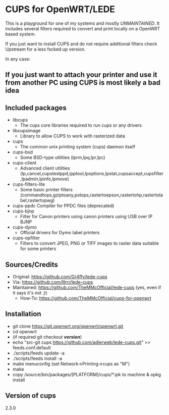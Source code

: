 # CUPS for OpenWRT/LEDE

This is a playground for one of my systems and mostly _UNMAINTAINED_. It includes several filters required to convert and print locally on a OpenWRT based system. 

If you just want to install CUPS and do not require additional filters check Upstream for a less fscked up version.

In any case:
## If you just want to attach your printer and use it from another PC using CUPS is most likely a bad idea

## Included packages
* libcups
  * The cups core libraries required to run cups or any drivers
* libcupsimage
  * Library to allow CUPS to work with rasterized data
* cups
  * The common unix printing system (cups) daemon itself
* cups-bsd
  * Some BSD-type utilities (lprm,lpq,lpr,lpc)
* cups-client
  * Advanced client utilities (lp,cancel,cupstestppd,ipptool,lpoptions,lpstat,cupsaccept,cupsfilter,lpadmin,lpinfo,lpmove)
* cups-filters-lite
  * Some basic printer filters (commandtops,gziptoany,pstops,rastertoepson,rastertohp,rastertolabel,rastertopwg)
* cups-ppdc
  Compiler for PPDC files (deprecated)
* cups-bjnp
  * Filter for Canon printers using canon printers using USB over IP BJNP
* cups-dymo
  * Official drivers for Dymo label printers
* cups-opfilter
  * Filters to convert JPEG, PNG or TIFF images to raster data suitable for some printers

## Sources/Credits
* Original: https://github.com/Gr4ffy/lede-cups
* Via: https://github.com/lllrrr/lede-cups
* Maintained: https://github.com/TheMMcOfficial/lede-cups (yes, even if it says it's not ;))
  * How-To: https://github.com/TheMMcOfficial/cups-for-openwrt

## Installation
* git clone https://git.openwrt.org/openwrt/openwrt.git
* cd openwrt
* (if required git checkout ***version***)
* echo "src-git cups https://github.com/adlerweb/lede-cups.git" >> feeds.conf.default
* ./scripts/feeds update -a
* ./scripts/feeds install -a
* make menuconfig (set Network->Printing->cups as "M")
* make
* copy /source/bin/packages/[PLATFORM]/cups/*.ipk to machine & opkg install 

## Version of cups
2.3.0
